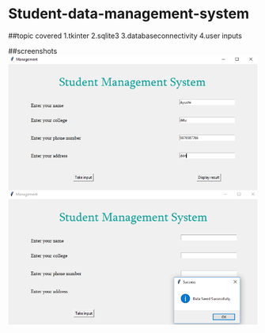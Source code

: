 # Student-data-management-system
##topic covered
1.tkinter
2.sqlite3
3.databaseconnectivity
4.user inputs

##screenshots
![image](https://github.com/yash125/Student-data-management-system-/blob/master/Untitled.png)
![image](https://github.com/yash125/Student-data-management-system-/blob/master/Untitled1.png)
